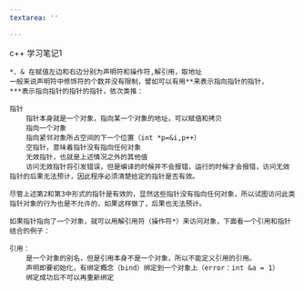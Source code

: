 ```yaml
---
textarea: ''

---
```

c++ 学习笔记1

    *、& 在赋值左边和右边分别为声明符和操作符,解引用，取地址
    一般来说声明符中修饰符的个数并没有限制，譬如可以有用**来表示指向指针的指针，
    ***表示指向指针的指针的指针，依次类推：
    
    指针
    	指针本身就是一个对象，指向某一个对象的地址，可以赋值和拷贝
        指向一个对象
    	指向紧邻对象所占空间的下一个位置（int *p=&i,p++）
    	空指针，意味着指针没有指向任何对象
    	无效指针，也就是上述情况之外的其他值
        访问无效指针将引发错误，但是编译的时候并不会报错，运行的时候才会报错，访问无效指针的后果无法预计，因此程序必须清楚给定的指针是否有效。
    
    尽管上述第2和第3中形式的指针是有效的，显然这些指针没有指向任何对象，所以试图访问此类指针对象的行为也是不允许的，如果这样做了，后果也无法预计。
    
    如果指针指向了一个对象，就可以用解引用符（操作符*）来访问对象，下面看一个引用和指针结合的例子：
    	
    引用：
    	是一个对象的别名，但是引用本身不是一个对象，所以不能定义引用的引用。
        声明即要初始化，有绑定概念（bind）绑定到一个对象上（error：int &a = 1）
        绑定成功后不可以再重新绑定